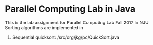 # Parallel Computing Lab in Java
This is the lab assignment for Parallel Computing Lab Fall 2017 in NJU
Sorting algorithms are implemented in
1. Sequential quicksort: /src/org/jkg/pc/QuickSort.java
